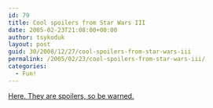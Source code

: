 ```yaml
---
id: 79
title: Cool spoilers from Star Wars III
date: 2005-02-23T21:08:00+00:00
author: tsykoduk
layout: post
guid: 30/2008/12/27/cool-spoilers-from-star-wars-iii
permalink: /2005/02/23/cool-spoilers-from-star-wars-iii/
categories:
  - Fun!
---
```

<p><a href=http://www.tpu.fi/~t4jlaaks/ep3/>Here. They are spoilers, so be warned.</p>